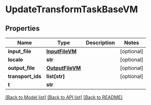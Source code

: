 # UpdateTransformTaskBaseVM


## Properties
Name | Type | Description | Notes
------------ | ------------- | ------------- | -------------
**input_file** | [**InputFileVM**](InputFileVM.md) |  | [optional] 
**locale** | **str** |  | [optional] 
**output_file** | [**OutputFileVM**](OutputFileVM.md) |  | [optional] 
**transport_ids** | **list[str]** |  | [optional] 
**t** | **str** |  | 

[[Back to Model list]](../README.md#documentation-for-models) [[Back to API list]](../README.md#documentation-for-api-endpoints) [[Back to README]](../README.md)


